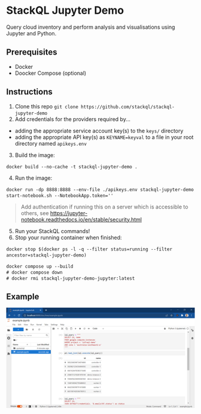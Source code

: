 # StackQL Jupyter Demo

Query cloud inventory and perform analysis and visualisations using Jupyter and Python.

## Prerequisites

- Docker
- Doocker Compose (optional)

## Instructions

1. Clone this repo `git clone https://github.com/stackql/stackql-jupyter-demo`
2. Add credentials for the providers required by... 
- adding the appropriate service account key(s) to the `keys/` directory 
- adding the appropriate API key(s) as `KEYNAME=keyval` to a file in your root directory named `apikeys.env`
3. Build the image:
```shell
docker build --no-cache -t stackql-jupyter-demo .
```
4. Run the image:
```shell
docker run -dp 8888:8888 --env-file ./apikeys.env stackql-jupyter-demo start-notebook.sh --NotebookApp.token=''
```
> Add authentication if running this on a server which is accessible to others, see https://jupyter-notebook.readthedocs.io/en/stable/security.html
5. Run your StackQL commands!
6. Stop your running container when finished:
```shell
docker stop $(docker ps -l -q --filter status=running --filter ancestor=stackql-jupyter-demo)
```


```
docker compose up --build
# docker compose down
# docker rmi stackql-jupyter-demo-jupyter:latest
```


## Example

![Example Notebook](images/example-notebook.png)
